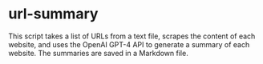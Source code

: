 # url-summary
This script takes a list of URLs from a text file, scrapes the content of each website, and uses the OpenAI GPT-4 API to generate a summary of each website. The summaries are saved in a Markdown file.
